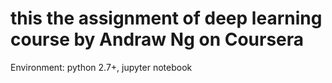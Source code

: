 # this the assignment of deep learning course by Andraw Ng on Coursera
Environment: python 2.7+, jupyter notebook
